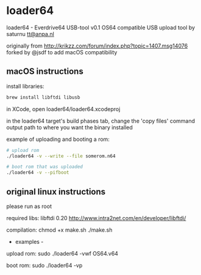 # loader64
loader64 - Everdrive64 USB-tool v0.1
OS64 compatible USB upload tool
by saturnu <tt@anpa.nl>

originally from http://krikzz.com/forum/index.php?topic=1407.msg14076
forked by @jsdf to add macOS compatibility

## macOS instructions

install libraries:

```bash
brew install libftdi libusb
```

in XCode, open loader64/loader64.xcodeproj

in the loader64 target's build phases tab, change the 'copy files' command output path to where you want the binary installed



example of uploading and booting a rom:

```bash
# upload rom
./loader64 -v --write --file somerom.n64

# boot rom that was uploaded
./loader64 -v --pifboot
```


## original linux instructions
please run as root


required libs:
libftdi 0.20
http://www.intra2net.com/en/developer/libftdi/


compilation:
chmod +x make.sh
./make.sh


- examples -

upload rom:
sudo ./loader64 -vwf OS64.v64

boot rom:
sudo ./loader64 -vp
